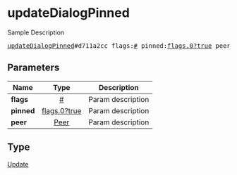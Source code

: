 # updateDialogPinned

Sample Description

<pre>
<a href="../constructor/updateDialogPinned.md">updateDialogPinned</a>#d711a2cc flags:<a href="../type/#.md">#</a> pinned:<a href="../type/flags.0?true.md">flags.0?true</a> peer:<a href="../type/Peer.md">Peer</a> = <a href="../type/Update.md">Update</a>;
</pre>

## Parameters

| Name | Type | Description |
|------|:----:|-------------|
| **flags** | [#](../type/#.md) | Param description |
| **pinned** | [flags.0?true](../type/flags.0?true.md) | Param description |
| **peer** | [Peer](../type/Peer.md) | Param description |

## Type

[Update](../type/Update.md)
